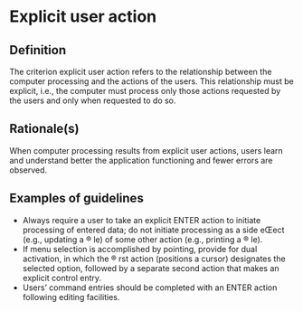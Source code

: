# Explicit user action

## Definition

The criterion explicit user action refers to the relationship between the computer processing and the actions of the users. This relationship must be explicit, i.e., the computer must process only those actions requested by the users and only when requested to do so.

## Rationale(s)

When computer processing results from explicit user actions, users learn and understand better the application functioning and fewer errors are observed.

## Examples of guidelines
* Always require a user to take an explicit ENTER action to initiate processing of entered data; do not initiate processing as a side eŒect (e.g., updating a ® le) of some other action (e.g., printing a ® le).
* If menu selection is accomplished by pointing, provide for dual activation, in which the ® rst action (positions a cursor) designates the selected option, followed by a separate second action that makes an explicit control entry.
* Users’ command entries should be completed with an ENTER action following editing facilities.

